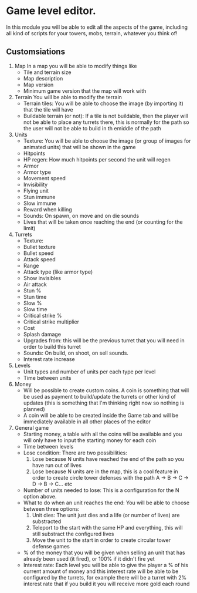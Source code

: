 # Game level editor.

In this module you will be able to edit all the aspects of the game, including all kind of scripts for your towers, mobs, terrain, whatever you think of!

## Customsiations
1. Map
In a map you will be able to modify things like
    * Tile and terrain size
    * Map description
    * Map version
    * Minimum game version that the map will work with
2. Terrain
You will be able to modify the terrain
    * Terrain tiles: You will be able to choose the image (by importing it) that the tile will have
    * Buildable terrain (or not): If a tile is not buildable, then the player will not be able to place any turrets there, this is normally for the path so the user will not be able to build in th emiddle of the path
3. Units
    * Texture: You will be able to choose the image (or group of images for animated units) that will be shown in the game
    * Hitpoints
    * HP regen: How much hitpoints per second the unit will regen
    * Armor
    * Armor type
    * Movement speed
    * Invisibility
    * Flying unit
    * Stun immune
    * Slow immune
    * Reward when killing
    * Sounds: On spawn, on move and on die sounds
    * Lives that will be taken once reaching the end (or counting for the limit)
4. Turrets
    * Texture:
    * Bullet texture
    * Bullet speed
    * Attack speed
    * Range
    * Attack type (like armor type)
    * Show invisibles
    * Air attack
    * Stun %
    * Stun time
    * Slow %
    * Slow time
    * Critical strike %
    * Critical strike multiplier
    * Cost
    * Splash damage
    * Upgrades from: this will be the previous turret that you will need in order to build this turret
    * Sounds: On build, on shoot, on sell sounds.
    * Interest rate increase
5. Levels
    * Unit types and number of units per each type per level
    * Time between units
6. Money
    * Will be possible to create custom coins. A coin is something that will be used as payment to build/update the turrets or other kind of updates (this is something that I'm thinking right now so nothing is planned)
    * A coin will be able to be created inside the Game tab and will be immediately available in all other places of the editor
7. General game
    * Starting money, a table with all the coins will be available and you will only have to input the starting money for each coin
    * Time between levels
    * Lose condition: There are two possibilities:
        1. Lose because N units have reached the end of the path so you have run out of lives
        2. Lose because N units are in the map, this is a cool feature in order to create circle tower defenses with the path A -> B -> C -> D -> B -> C... etc
    * Number of units needed to lose: This is a configuration for the N option above.
    * What to do when an unit reaches the end: You will be able to choose between three options:
        1. Unit dies: The unit just dies and a life (or number of lives) are substracted
        2. Teleport to the start with the same HP and everything, this will still substract the configured lives
        3. Move the unit to the start in order to create circular tower defense games
    * % of the money that you will be given when selling an unit that has already been used (it fired), or 100% if it didn't fire yet
    * Interest rate: Each level you will be able to give the player a % of his current amount of money and this interest rate will be able to be configured by the turrets, for example there will be a turret with 2% interest rate that if you build it you will receive more gold each round